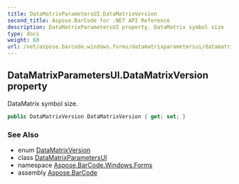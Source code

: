 ```yaml
---
title: DataMatrixParametersUI.DataMatrixVersion
second_title: Aspose.BarCode for .NET API Reference
description: DataMatrixParametersUI property. DataMatrix symbol size
type: docs
weight: 60
url: /net/aspose.barcode.windows.forms/datamatrixparametersui/datamatrixversion/
---
```

## DataMatrixParametersUI.DataMatrixVersion property

DataMatrix symbol size.

```csharp
public DataMatrixVersion DataMatrixVersion { get; set; }
```

### See Also

* enum [DataMatrixVersion](../../../aspose.barcode.generation/datamatrixversion/)
* class [DataMatrixParametersUI](../)
* namespace [Aspose.BarCode.Windows.Forms](../../datamatrixparametersui/)
* assembly [Aspose.BarCode](../../../)


